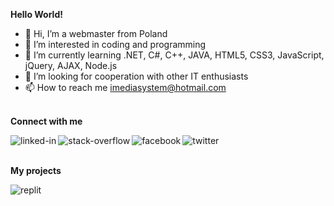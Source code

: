 <b>Hello World!</b>

- 👋 Hi, I’m a webmaster from Poland
- 👀 I’m interested in coding and programming
- 🌱 I’m currently learning .NET, C#, C++, JAVA, HTML5, CSS3, JavaScript, jQuery, AJAX, Node.js
- 💞️ I’m looking for cooperation with other IT enthusiasts
- 📫 How to reach me imediasystem@hotmail.com

<br><b>Connect with me</b>

[<img align="left" alt="linked-in" src="https://img.shields.io/badge/linkedin-%230077B5.svg?&style=for-the-badge&logo=linkedin&logoColor=white" />](https://www.linkedin.com/company/101163318/admin/feed/posts/)
[<img align="left" alt="stack-overflow" src="https://img.shields.io/badge/stack%20overflow-FE7A16?logo=stack-overflow&logoColor=white&style=for-the-badge" />](https://stackoverflow.com/users/23424368/imedia-system?tab=profile)
[<img align="left" alt="facebook" src="https://img.shields.io/badge/facebook-%231877F2.svg?&style=for-the-badge&logo=facebook&logoColor=white" />](https://www.facebook.com/christoffg74/)
[<img align="left" alt="twitter" src="https://img.shields.io/badge/twitter-%231DA1F2.svg?&style=for-the-badge&logo=twitter&logoColor=white" />](https://twitter.com/iMediaSysteM)</br>


<br><b>My projects</b><br>

[<img align="left" alt="replit" src="https://img.shields.io/badge/replit-%2343853D.svg?&style=for-the-badge&logo=replit&logoColor=white" />](https://replit.com/@imediasystem)</br>


<!---
imediasystem/imediasystem is a ✨ special ✨ repository because its `README.md` (this file) appears on your GitHub profile.
You can click the Preview link to take a look at your changes.
--->
